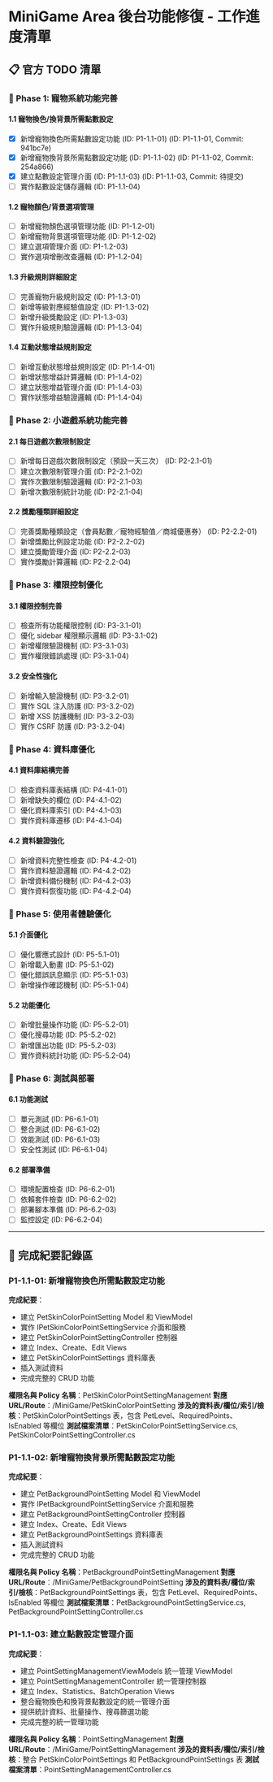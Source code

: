 # MiniGame Area 後台功能修復 - 工作進度清單

## 📋 官方 TODO 清單

### 🎯 Phase 1: 寵物系統功能完善

#### 1.1 寵物換色/換背景所需點數設定
- [x] 新增寵物換色所需點數設定功能 (ID: P1-1.1-01) (ID: P1-1.1-01, Commit: 941bc7e)
- [x] 新增寵物換背景所需點數設定功能 (ID: P1-1.1-02) (ID: P1-1.1-02, Commit: 254a866)
- [x] 建立點數設定管理介面 (ID: P1-1.1-03) (ID: P1-1.1-03, Commit: 待提交)
- [ ] 實作點數設定儲存邏輯 (ID: P1-1.1-04)

#### 1.2 寵物顏色/背景選項管理
- [ ] 新增寵物顏色選項管理功能 (ID: P1-1.2-01)
- [ ] 新增寵物背景選項管理功能 (ID: P1-1.2-02)
- [ ] 建立選項管理介面 (ID: P1-1.2-03)
- [ ] 實作選項增刪改查邏輯 (ID: P1-1.2-04)

#### 1.3 升級規則詳細設定
- [ ] 完善寵物升級規則設定 (ID: P1-1.3-01)
- [ ] 新增等級對應經驗值設定 (ID: P1-1.3-02)
- [ ] 新增升級獎勵設定 (ID: P1-1.3-03)
- [ ] 實作升級規則驗證邏輯 (ID: P1-1.3-04)

#### 1.4 互動狀態增益規則設定
- [ ] 新增互動狀態增益規則設定 (ID: P1-1.4-01)
- [ ] 新增狀態增益計算邏輯 (ID: P1-1.4-02)
- [ ] 建立狀態增益管理介面 (ID: P1-1.4-03)
- [ ] 實作狀態增益驗證邏輯 (ID: P1-1.4-04)

### 🎯 Phase 2: 小遊戲系統功能完善

#### 2.1 每日遊戲次數限制設定
- [ ] 新增每日遊戲次數限制設定（預設一天三次） (ID: P2-2.1-01)
- [ ] 建立次數限制管理介面 (ID: P2-2.1-02)
- [ ] 實作次數限制驗證邏輯 (ID: P2-2.1-03)
- [ ] 新增次數限制統計功能 (ID: P2-2.1-04)

#### 2.2 獎勵種類詳細設定
- [ ] 完善獎勵種類設定（會員點數／寵物經驗值／商城優惠券） (ID: P2-2.2-01)
- [ ] 新增獎勵比例設定功能 (ID: P2-2.2-02)
- [ ] 建立獎勵管理介面 (ID: P2-2.2-03)
- [ ] 實作獎勵計算邏輯 (ID: P2-2.2-04)

### 🎯 Phase 3: 權限控制優化

#### 3.1 權限控制完善
- [ ] 檢查所有功能權限控制 (ID: P3-3.1-01)
- [ ] 優化 sidebar 權限顯示邏輯 (ID: P3-3.1-02)
- [ ] 新增權限驗證機制 (ID: P3-3.1-03)
- [ ] 實作權限錯誤處理 (ID: P3-3.1-04)

#### 3.2 安全性強化
- [ ] 新增輸入驗證機制 (ID: P3-3.2-01)
- [ ] 實作 SQL 注入防護 (ID: P3-3.2-02)
- [ ] 新增 XSS 防護機制 (ID: P3-3.2-03)
- [ ] 實作 CSRF 防護 (ID: P3-3.2-04)

### 🎯 Phase 4: 資料庫優化

#### 4.1 資料庫結構完善
- [ ] 檢查資料庫表結構 (ID: P4-4.1-01)
- [ ] 新增缺失的欄位 (ID: P4-4.1-02)
- [ ] 優化資料庫索引 (ID: P4-4.1-03)
- [ ] 實作資料庫遷移 (ID: P4-4.1-04)

#### 4.2 資料驗證強化
- [ ] 新增資料完整性檢查 (ID: P4-4.2-01)
- [ ] 實作資料驗證邏輯 (ID: P4-4.2-02)
- [ ] 新增資料備份機制 (ID: P4-4.2-03)
- [ ] 實作資料恢復功能 (ID: P4-4.2-04)

### 🎯 Phase 5: 使用者體驗優化

#### 5.1 介面優化
- [ ] 優化響應式設計 (ID: P5-5.1-01)
- [ ] 新增載入動畫 (ID: P5-5.1-02)
- [ ] 優化錯誤訊息顯示 (ID: P5-5.1-03)
- [ ] 新增操作確認機制 (ID: P5-5.1-04)

#### 5.2 功能優化
- [ ] 新增批量操作功能 (ID: P5-5.2-01)
- [ ] 優化搜尋功能 (ID: P5-5.2-02)
- [ ] 新增匯出功能 (ID: P5-5.2-03)
- [ ] 實作資料統計功能 (ID: P5-5.2-04)

### 🎯 Phase 6: 測試與部署

#### 6.1 功能測試
- [ ] 單元測試 (ID: P6-6.1-01)
- [ ] 整合測試 (ID: P6-6.1-02)
- [ ] 效能測試 (ID: P6-6.1-03)
- [ ] 安全性測試 (ID: P6-6.1-04)

#### 6.2 部署準備
- [ ] 環境配置檢查 (ID: P6-6.2-01)
- [ ] 依賴套件檢查 (ID: P6-6.2-02)
- [ ] 部署腳本準備 (ID: P6-6.2-03)
- [ ] 監控設定 (ID: P6-6.2-04)

---

## 📝 完成紀要記錄區

### P1-1.1-01: 新增寵物換色所需點數設定功能
**完成紀要**：
- 建立 PetSkinColorPointSetting Model 和 ViewModel
- 實作 IPetSkinColorPointSettingService 介面和服務
- 建立 PetSkinColorPointSettingController 控制器
- 建立 Index、Create、Edit Views
- 建立 PetSkinColorPointSettings 資料庫表
- 插入測試資料
- 完成完整的 CRUD 功能

**權限名與 Policy 名稱**：PetSkinColorPointSettingManagement
**對應 URL/Route**：/MiniGame/PetSkinColorPointSetting
**涉及的資料表/欄位/索引/檢核**：PetSkinColorPointSettings 表，包含 PetLevel、RequiredPoints、IsEnabled 等欄位
**測試檔案清單**：PetSkinColorPointSettingService.cs, PetSkinColorPointSettingController.cs

### P1-1.1-02: 新增寵物換背景所需點數設定功能
**完成紀要**：
- 建立 PetBackgroundPointSetting Model 和 ViewModel
- 實作 IPetBackgroundPointSettingService 介面和服務
- 建立 PetBackgroundPointSettingController 控制器
- 建立 Index、Create、Edit Views
- 建立 PetBackgroundPointSettings 資料庫表
- 插入測試資料
- 完成完整的 CRUD 功能

**權限名與 Policy 名稱**：PetBackgroundPointSettingManagement
**對應 URL/Route**：/MiniGame/PetBackgroundPointSetting
**涉及的資料表/欄位/索引/檢核**：PetBackgroundPointSettings 表，包含 PetLevel、RequiredPoints、IsEnabled 等欄位
**測試檔案清單**：PetBackgroundPointSettingService.cs, PetBackgroundPointSettingController.cs

### P1-1.1-03: 建立點數設定管理介面
**完成紀要**：
- 建立 PointSettingManagementViewModels 統一管理 ViewModel
- 建立 PointSettingManagementController 統一管理控制器
- 建立 Index、Statistics、BatchOperation Views
- 整合寵物換色和換背景點數設定的統一管理介面
- 提供統計資料、批量操作、搜尋篩選功能
- 完成完整的統一管理功能

**權限名與 Policy 名稱**：PointSettingManagement
**對應 URL/Route**：/MiniGame/PointSettingManagement
**涉及的資料表/欄位/索引/檢核**：整合 PetSkinColorPointSettings 和 PetBackgroundPointSettings 表
**測試檔案清單**：PointSettingManagementController.cs
